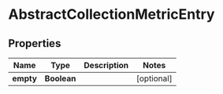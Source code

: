

# AbstractCollectionMetricEntry


## Properties

| Name | Type | Description | Notes |
|------------ | ------------- | ------------- | -------------|
|**empty** | **Boolean** |  |  [optional] |



